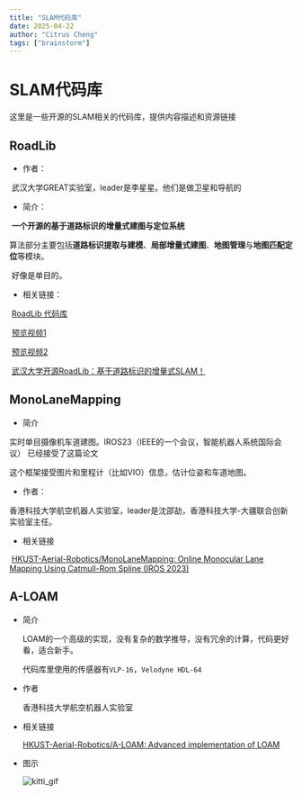 ```yaml
---
title: "SLAM代码库"
date: 2025-04-22
author: "Citrus Cheng"
tags: ["brainstorm"]
---
```


# SLAM代码库

这里是一些开源的SLAM相关的代码库，提供内容描述和资源链接

## RoadLib

* 作者：

​	武汉大学GREAT实验室，leader是李星星。他们是做卫星和导航的

* 简介：

​	**一个开源的基于道路标识的增量式建图与定位系统**

​	算法部分主要包括**道路标识提取与建模**、**局部增量式建图**、**地图管理**与**地图匹配定位**等模块。

​	好像是单目的。

* 相关链接：

​	[RoadLib 代码库](https://github.com/GREAT-WHU/RoadLib)

​	[预览视频1](https://www.bilibili.com/video/BV1bp42117N1)

​	[预览视频2](https://www.bilibili.com/video/BV1dS421d71n)

​	[武汉大学开源RoadLib：基于道路标识的增量式SLAM！](https://mp.weixin.qq.com/s/_tT5t0kh3_oiwWlbdEPLlg)

## MonoLaneMapping

* 简介

​	实时单目摄像机车道建图。IROS23（IEEE的一个会议，智能机器人系统国际会议） 已经接受了这篇论文

这个框架接受图片和里程计（比如VIO）信息，估计位姿和车道地图。

* 作者：

​	香港科技大学航空机器人实验室，leader是沈邵劼，香港科技大学-大疆联合创新实验室主任。

* 相关链接

​	[HKUST-Aerial-Robotics/MonoLaneMapping: Online Monocular Lane Mapping Using Catmull-Rom Spline (IROS 2023)](https://github.com/HKUST-Aerial-Robotics/MonoLaneMapping)

## A-LOAM

* 简介

  LOAM的一个高级的实现，没有复杂的数学推导，没有冗余的计算，代码更好看，适合新手。

  代码库里使用的传感器有`VLP-16`，`Velodyne HDL-64`

* 作者

  香港科技大学航空机器人实验室

* 相关链接

  [HKUST-Aerial-Robotics/A-LOAM: Advanced implementation of LOAM](https://github.com/HKUST-Aerial-Robotics/A-LOAM)

* 图示

  ![kitti_gif](D:\ftdcheng\Desktop\文档\笔记\imgs\slam-repo\a-loam_kitti_gif.gif)


